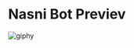 # Nasni Bot Previev
![giphy](https://user-images.githubusercontent.com/96086541/221365715-363e03d6-3283-4d49-87db-735032e6bdf5.gif)

